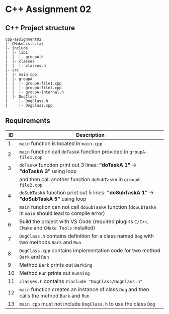 # C++ Assignment 02

## C++ Project structure

```
cpp-assignment02
|- CMakeLists.txt
|- include
|  |- lib1
|  |  |- groupA.h
|  |- classes
|  |  |- classes.h
|- src
|  |- main.cpp
|  |- groupA
|  |  |- groupA-file1.cpp
|  |  |- groupA-file2.cpp
|  |  |- groupA-internal.h
|  |- DogClass
|     |- DogClass.h
|     |- DogClass.cpp
```

## Requirements

| ID  | Description                                                                                              |
| --- | -------------------------------------------------------------------------------------------------------- |
| 1   | `main` function is located in `main.cpp`                                                                 |
| 2   | `main` function call `doTaskA` function provided in `groupA-file1.cpp`                                   |
| 3   | `doTaskA` function print out 3 lines: **"doTaskA 1"** -> **"doTaskA 3"** using loop                      |
|     | and then call another function `doSubTaskA` in `groupA-file2.cpp`                                        |
| 4   | `doSubTaskA` function print out 5 lines: **"doSubTaskA 1"** -> **"doSubTaskA 5"** using loop             |
| 5   | `main` function can not call `doSubTaskA` function (`doSubTaskA` in `main` should lead to compile error) |
| 6   | Build the project with VS Code (required plugins `C/C++`, `CMake` and `CMake Tools` installed)           |
| 7   | `DogClass.h` contains definition for a class named `Dog` with two methods `Bark` and `Run`               |
| 8   | `DogClass.cpp` contains implementation code for two method `Bark` and `Run`                              |
| 9   | Method `Bark` prints out `Barking`                                                                       |
| 10  | Method `Run` prints out `Running`                                                                        |
| 11  | `classes.h` contains `#include "DogClass/DogClass.h"`                                                    |
| 12  | `main` function creates an instance of class `Dog` and then calls the method `Bark` and `Run`            |
| 13  | `main.cpp` must not include `DogClass.h` to use the class `Dog`                                          |